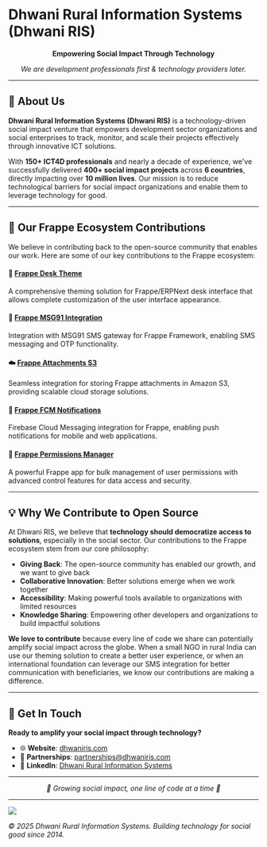 # Dhwani Rural Information Systems (Dhwani RIS)

<p align="center">
  <strong>Empowering Social Impact Through Technology</strong>
</p>

<p align="center">
  <em>We are development professionals first & technology providers later.</em>
</p>

---

## 🌟 About Us

**Dhwani Rural Information Systems (Dhwani RIS)** is a technology-driven social impact venture that empowers development sector organizations and social enterprises to track, monitor, and scale their projects effectively through innovative ICT solutions.

With **150+ ICT4D professionals** and nearly a decade of experience, we've successfully delivered **400+ social impact projects** across **6 countries**, directly impacting over **10 million lives**. Our mission is to reduce technological barriers for social impact organizations and enable them to leverage technology for good.

---

## 🤝 Our Frappe Ecosystem Contributions

We believe in contributing back to the open-source community that enables our work. Here are some of our key contributions to the Frappe ecosystem:

#### 🎨 [Frappe Desk Theme](https://github.com/dhwani-ris/frappe_desk_theme)
A comprehensive theming solution for Frappe/ERPNext desk interface that allows complete customization of the user interface appearance.

#### 📱 [Frappe MSG91 Integration](https://github.com/dhwani-ris/frappe_msg91_integration)
Integration with MSG91 SMS gateway for Frappe Framework, enabling SMS messaging and OTP functionality.

#### ☁️ [Frappe Attachments S3](https://github.com/dhwani-ris/frappe-attachments-s3)
Seamless integration for storing Frappe attachments in Amazon S3, providing scalable cloud storage solutions.

#### 🔔 [Frappe FCM Notifications](https://github.com/dhwani-ris/frappe_fcm_notification)
Firebase Cloud Messaging integration for Frappe, enabling push notifications for mobile and web applications.

#### 🔐 [Frappe Permissions Manager](https://github.com/dhwani-ris/frappe_permission_manager)
A powerful Frappe app for bulk management of user permissions with advanced control features for data access and security.

---

## 💡 Why We Contribute to Open Source

At Dhwani RIS, we believe that **technology should democratize access to solutions**, especially in the social sector. Our contributions to the Frappe ecosystem stem from our core philosophy:

- **Giving Back**: The open-source community has enabled our growth, and we want to give back
- **Collaborative Innovation**: Better solutions emerge when we work together
- **Accessibility**: Making powerful tools available to organizations with limited resources
- **Knowledge Sharing**: Empowering other developers and organizations to build impactful solutions

**We love to contribute** because every line of code we share can potentially amplify social impact across the globe. When a small NGO in rural India can use our theming solution to create a better user experience, or when an international foundation can leverage our SMS integration for better communication with beneficiaries, we know our contributions are making a difference.

---

## 📧 Get In Touch

**Ready to amplify your social impact through technology?**

- 🌐 **Website**: [dhwaniris.com](https://dhwaniris.com)
- 📧 **Partnerships**: partnerships@dhwaniris.com
- 💼 **LinkedIn**: [Dhwani Rural Information Systems](https://in.linkedin.com/company/dhwaniris)

---

<p align="center">
  <em>🌱 Growing social impact, one line of code at a time 🌱</em>
</p>

---
![](https://komarev.com/ghpvc/?username=dhwani-ris&base=2000&abbreviated=true)

*© 2025 Dhwani Rural Information Systems. Building technology for social good since 2014.*
